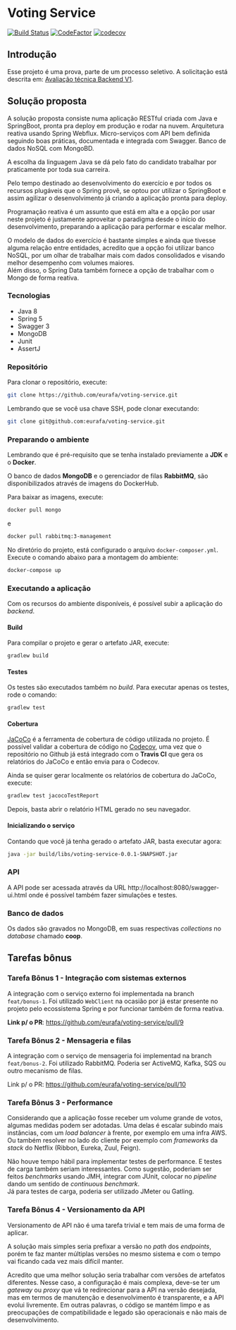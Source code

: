 # Voting Service

[![Build Status](https://travis-ci.com/eurafa/voting-service.svg?branch=master)](https://travis-ci.com/eurafa/voting-service)
[![CodeFactor](https://www.codefactor.io/repository/github/eurafa/voting-service/badge)](https://www.codefactor.io/repository/github/eurafa/voting-service)
[![codecov](https://codecov.io/gh/eurafa/voting-service/branch/master/graph/badge.svg)](https://codecov.io/gh/eurafa/voting-service)

## Introdução

Esse projeto é uma prova, parte de um processo seletivo.
A solicitação está descrita em: [Avaliação técnica Backend V1](https://github.com/SoftdesignBrasil/avalicao-tecnica-backend-v1/issues/1).

## Solução proposta

A solução proposta consiste numa aplicação RESTful criada com Java e SpringBoot, pronta pra deploy em produção e rodar na nuvem.
Arquitetura reativa usando Spring Webflux. 
Micro-serviços com API bem definida seguindo boas práticas, documentada e integrada com Swagger. 
Banco de dados NoSQL com MongoBD.

A escolha da linguagem Java se dá pelo fato do candidato trabalhar por praticamente por toda sua carreira. 
 
Pelo tempo destinado ao desenvolvimento do exercício e por todos os recursos plugáveis que o Spring provê, 
se optou por utilizar o SpringBoot e assim agilizar o desenvolvimento já criando a aplicação pronta para deploy.

Programação reativa é um assunto que está em alta e a opção por usar neste projeto é justamente aproveitar o paradigma desde o início do desenvolvimento, preparando a aplicação para performar e escalar melhor.  

O modelo de dados do exercício é bastante simples e ainda que tivesse alguma relação entre entidades, acredito que a opção foi utilizar banco NoSQL, por um olhar de trabalhar mais com dados consolidados e visando melhor desempenho com volumes maiores.  
Além disso, o Spring Data também fornece a opção de trabalhar com o Mongo de forma reativa.

### Tecnologias

* Java 8
* Spring 5
* Swagger 3
* MongoDB
* Junit
* AssertJ

### Repositório

Para clonar o repositório, execute:

```bash
git clone https://github.com/eurafa/voting-service.git
``` 

Lembrando que se você usa chave SSH, pode clonar executando:

```bash
git clone git@github.com:eurafa/voting-service.git
```  

### Preparando o ambiente

Lembrando que é pré-requisito que se tenha instalado previamente a **JDK** e o **Docker**.

O banco de dados **MongoDB** e o gerenciador de filas **RabbitMQ**, são disponibilizados através de imagens do DockerHub.

Para baixar as imagens, execute:

```bash
docker pull mongo
```  

e

```bash
docker pull rabbitmq:3-management
```

No diretório do projeto, está configurado o arquivo `docker-composer.yml`.  
Execute o comando abaixo para a montagem do ambiente:

```bash
docker-compose up
```

### Executando a aplicação

Com os recursos do ambiente disponíveis, é possível subir a aplicação do _backend_.

#### Build

Para compilar o projeto e gerar o artefato JAR, execute:

```bash
gradlew build
```  

#### Testes

Os testes são executados também no _build_.
Para executar apenas os testes, rode o comando:

```bash
gradlew test
```  

#### Cobertura

[JaCoCo](https://www.eclemma.org/jacoco/) é a ferramenta de cobertura de código utilizada no projeto.
É possível validar a cobertura de código no [Codecov](https://codecov.io/gh/eurafa/voting-service), uma vez que o repositório no Github já está integrado com o **Travis CI** que gera os relatórios do JaCoCo e então envia para o Codecov.

Ainda se quiser gerar localmente os relatórios de cobertura do JaCoCo, execute:

```bash
gradlew test jacocoTestReport
```  

Depois, basta abrir o relatório HTML gerado no seu navegador.

#### Inicializando o serviço

Contando que você já tenha gerado o artefato JAR, basta executar agora: 

```bash
java -jar build/libs/voting-service-0.0.1-SNAPSHOT.jar
```

### API

A API pode ser acessada através da URL http://localhost:8080/swagger-ui.html onde é possível também fazer simulações e testes.

### Banco de dados

Os dados são gravados no MongoDB, em suas respectivas *collections* no *database* chamado **coop**.

## Tarefas bônus

### Tarefa Bônus 1 - Integração com sistemas externos

A integração com o serviço externo foi implementada na branch `feat/bonus-1`.
Foi utilizado `WebClient` na ocasião por já estar presente no projeto pelo ecossistema Spring e por funcionar também de forma reativa.

**Link p/ o PR**: https://github.com/eurafa/voting-service/pull/9

### Tarefa Bônus 2 - Mensageria e filas

A integração com o serviço de mensageria foi implementad na branch `feat/bonus-2`.
Foi utilizado RabbitMQ. Poderia ser ActiveMQ, Kafka, SQS ou outro mecanismo de filas.

Link p/ o PR: https://github.com/eurafa/voting-service/pull/10

### Tarefa Bônus 3 - Performance

Considerando que a aplicação fosse receber um volume grande de votos, algumas medidas podem ser adotadas.
Uma delas é escalar subindo mais instâncias, com um _load balancer_ à frente, por exemplo em uma infra AWS.
Ou também resolver no lado do cliente por exemplo com _frameworks_ da _stack_ do Netflix (Ribbon, Eureka, Zuul, Feign). 

Não houve tempo hábil para implementar testes de performance. E testes de carga também seriam interessantes.
Como sugestão, poderiam ser feitos _benchmarks_ usando JMH, integrar com JUnit, colocar no _pipeline_ dando um sentido de _continuous benchmark_.    
Já para testes de carga, poderia ser utilizado JMeter ou Gatling.

### Tarefa Bônus 4 - Versionamento da API

Versionamento de API não é uma tarefa trivial e tem mais de uma forma de aplicar.

A solução mais simples seria prefixar a versão no _path_ dos _endpoints_, porém te faz manter múltiplas versões no mesmo sistema e com o tempo vai ficando cada vez mais difícil manter.

Acredito que uma melhor solução seria trabalhar com versões de artefatos diferentes. Nesse caso, a configuração é mais complexa, deve-se ter um _gateway_ ou _proxy_ que vá te redirecionar para a API na versão desejada, mas em termos de manutenção e desenvolvimento é transparente, e a API evolui livremente. Em outras palavras, o código se mantém limpo e as preocupações de compatibilidade e legado são operacionais e não mais de desenvolvimento.

